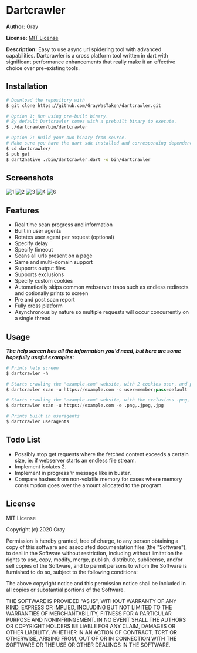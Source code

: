 # Dartcrawler
**Author:** Gray

**License:** [MIT License](#License "MIT License")

**Description:** Easy to use async url spidering tool with advanced capabilities. Dartcrawler is a cross platform tool written in dart with significant performance enhancements that really make it an effective choice over pre-existing tools.

## Installation
```sh
# Download the repository with
$ git clone https://github.com/GrayWasTaken/dartcrawler.git

# Option 1: Run using pre-built binary.
# By default Dartcrawler comes with a prebuilt binary to execute.
$ ./dartcrawler/bin/dartcrawler

# Option 2: Build your own binary from source.
# Make sure you have the dart sdk installed and corresponding dependencies.
$ cd dartcrawler/
$ pub get
$ dart2native ./bin/dartcrawler.dart -o bin/dartcrawler
```

## Screenshots
![1](https://lambda.black/assets/portfolio/dartcrawler/1.png "Help Screen")
![2](https://lambda.black/assets/portfolio/dartcrawler/2.png "Scan in progress")
![3](https://lambda.black/assets/portfolio/dartcrawler/3.png "Scan completion")
![4](https://lambda.black/assets/portfolio/dartcrawler/4.png "Word and extension lists")
![6](https://lambda.black/assets/portfolio/dartcrawler/5.png "User agents list")

## Features
- Real time scan progress and information
- Built in user agents
- Rotates user agent per request (optional)
- Specify delay
- Specify timeout
- Scans all urls present on a page
- Same and multi-domain support
- Supports output files
- Supports exclusions
- Specify custom cookies
- Automatically skips common webserver traps such as endless redirects and optionally prints to screen
- Pre and post scan report
- Fully cross platform
- Asynchronous by nature so multiple requests will occur concurrently on a single thread

## Usage
***The help screen has all the information you'd need, but here are some hopefully useful examples:***


```py
# Prints help screen
$ dartcrawler -h

# Starts crawling the "example.com" website, with 2 cookies user, and pass
$ dartcrawler scan -u https://example.com -c user=member;pass=default

# Starts crawling the "example.com" website, with the exclusions .png, .jpeg, .jpg
$ dartcrawler scan -u https://example.com -e .png,.jpeg,.jpg

# Prints built in useragents
$ dartcrawler useragents
```

## Todo List
- Possibly stop get requests where the fetched content exceeds a certain size, ie: if webserver starts an endless file stream.
- Implement isolates 2.
- Implement in progress \r message like in buster.
- Compare hashes from non-volatile memory for cases where memory consumption goes over the amount allocated to the program.


## License
MIT License

Copyright (c) 2020 Gray

Permission is hereby granted, free of charge, to any person obtaining a copy
of this software and associated documentation files (the "Software"), to deal
in the Software without restriction, including without limitation the rights
to use, copy, modify, merge, publish, distribute, sublicense, and/or sell
copies of the Software, and to permit persons to whom the Software is
furnished to do so, subject to the following conditions:

The above copyright notice and this permission notice shall be included in all
copies or substantial portions of the Software.

THE SOFTWARE IS PROVIDED "AS IS", WITHOUT WARRANTY OF ANY KIND, EXPRESS OR
IMPLIED, INCLUDING BUT NOT LIMITED TO THE WARRANTIES OF MERCHANTABILITY,
FITNESS FOR A PARTICULAR PURPOSE AND NONINFRINGEMENT. IN NO EVENT SHALL THE
AUTHORS OR COPYRIGHT HOLDERS BE LIABLE FOR ANY CLAIM, DAMAGES OR OTHER
LIABILITY, WHETHER IN AN ACTION OF CONTRACT, TORT OR OTHERWISE, ARISING FROM,
OUT OF OR IN CONNECTION WITH THE SOFTWARE OR THE USE OR OTHER DEALINGS IN THE
SOFTWARE.
